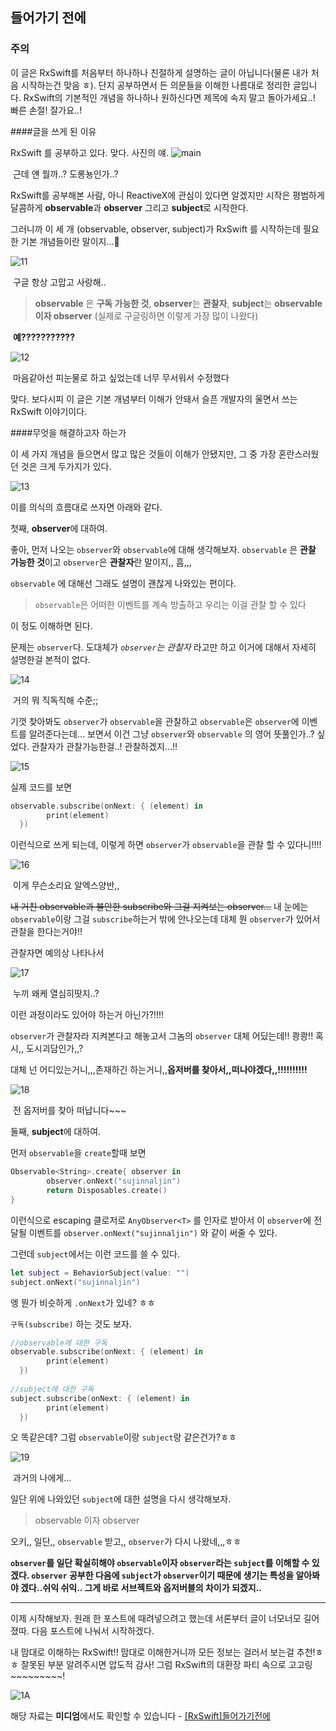 ## 들어가기 전에

### 주의

이 글은 RxSwift를 처음부터 하나하나 친절하게 설명하는 글이 아닙니다(물론 내가 처음 시작하는건 맞음 ㅎ). 단지 공부하면서 든 의문들을 이해한 나름대로 정리한 글입니다. RxSwift의 기본적인 개념을 하나하나 원하신다면 제목에 속지 말고 돌아가세요..! 빠른 손절! 잘가요..!



####글을 쓰게 된 이유

RxSwift 를 공부하고 있다. 맞다. 사진의 얘.
![main](https://github.com/sujinnaljin/RxSwift_Theorem_MarkDown/blob/master/%EA%B0%95%EC%88%98%EC%A7%84/images/main.png)

​									근데 얜 뭘까..? 도롱뇽인가..?

RxSwift를 공부해본 사람, 아니 ReactiveX에 관심이 있다면 알겠지만 시작은 평범하게 달콤하게 **observable**과 **observer** 그리고 **subject**로 시작한다.

그러니까 이 세 개 (observable, observer, subject)가 RxSwift 를 시작하는데 필요한 기본 개념들이란 말이지…🤔 

![11](https://github.com/sujinnaljin/RxSwift_Theorem_MarkDown/blob/master/%EA%B0%95%EC%88%98%EC%A7%84/images/11.png)

​									구글 항상 고맙고 사랑해..



> **observable** 은 **구독 가능한 것**, **observer**는 **관찰자**, **subject**는 **observable이자 observer** (실제로 구글링하면 이렇게 가장 많이 나왔다)



​											**예???????????**

![12](https://github.com/sujinnaljin/RxSwift_Theorem_MarkDown/blob/master/%EA%B0%95%EC%88%98%EC%A7%84/images/12.png)

​						마음같아선 피눈물로 하고 싶었는데 너무 무서워서 수정했다

맞다. 보다시피 이 글은 기본 개념부터 이해가 안돼서 슬픈 개발자의 울면서 쓰는 RxSwift 이야기이다.



####무엇을 해결하고자 하는가

이 세 가지 개념을 들으면서 많고 많은 것들이 이해가 안됐지만, 그 중 가장 혼란스러웠던 것은 크게 두가지가 있다. 

![13](https://github.com/sujinnaljin/RxSwift_Theorem_MarkDown/blob/master/%EA%B0%95%EC%88%98%EC%A7%84/images/13.jpg)



이를 의식의 흐름대로 쓰자면 아래와 같다.

첫째, **observer**에 대하여.

좋아, 먼저 나오는 `observer`와 `observable`에 대해 생각해보자. `observable` 은 **관찰 가능한 것**이고 `observer`은 **관찰자**란 말이지,, 흠,,, 

`observable` 에 대해선 그래도 설명이 괜찮게 나와있는 편이다. 

> `observable`은 어떠한 이벤트를 계속 방출하고 우리는 이걸  관찰 할 수 있다

이 정도 이해하면 된다.

문제는 `observer`다. 도대체가 *`observer`는 관찰자* 라고만 하고 이거에 대해서 자세히 설명한걸 본적이 없다. 

![14](https://github.com/sujinnaljin/RxSwift_Theorem_MarkDown/blob/master/%EA%B0%95%EC%88%98%EC%A7%84/images/14.png)

​									거의 뭐 직독직해 수준;;

기껏 찾아봐도 `observer`가 `observable`을 관찰하고 `observable`은 `observer`에 이벤트를 알려준다는데… 보면서 이건 그냥 `observer`와 `observable` 의 영어 뜻풀인가..? 싶었다. 관찰자가 관찰가능한걸..! 관찰하겠지…!!

![15](https://github.com/sujinnaljin/RxSwift_Theorem_MarkDown/blob/master/%EA%B0%95%EC%88%98%EC%A7%84/images/15.jpg)



실제 코드를 보면

```swift 
observable.subscribe(onNext: { (element) in
        print(element)
  })
```

이런식으로 쓰게 되는데, 이렇게 하면 `observer`가 `observable`을 관찰 할 수 있다니!!!!

![16](https://github.com/sujinnaljin/RxSwift_Theorem_MarkDown/blob/master/%EA%B0%95%EC%88%98%EC%A7%84/images/16.JPG)

​									이게 무슨소리요 알엑스양반,,

~~내 거친 observable과 불안한 subscribe와 그걸 지켜보는 observer…~~ 내 눈에는 `observable`이랑 그걸 `subscribe`하는거 밖에 안나오는데 대체 뭔 `observer`가 있어서 관찰을 한다는거야!! 

관찰자면 예의상 나타나서 

![17](https://github.com/sujinnaljin/RxSwift_Theorem_MarkDown/blob/master/%EA%B0%95%EC%88%98%EC%A7%84/images/17.png)

​							누끼 왜케 열심히땃지..?

이런 과정이라도 있어야 하는거 아닌가?!!!!

`observer`가 관찰자라 지켜본다고 해놓고서 그놈의 `observer` 대체 어딨는데!! 쾅쾅!! 혹시,, 도시괴담인가,,?

대체 넌 어디있는거니,,,존재하긴 하는거니,,**옵저버를 찾아서,,떠나야겠다,,!!!!!!!!!!**

![18](https://github.com/sujinnaljin/RxSwift_Theorem_MarkDown/blob/master/%EA%B0%95%EC%88%98%EC%A7%84/images/18.gif)

​									전 옵저버를 찾아 떠납니다\~~~



둘째, **subject**에 대하여.

먼저 `observable`을 `create`할때 보면


```swift 
Observable<String>.create{ observer in
        observer.onNext("sujinnaljin")
        return Disposables.create()
}
```

이런식으로 escaping 클로저로 `AnyObserver<T>` 를 인자로 받아서 이 `observer`에 전달될 이벤트를  `observer.onNext("sujinnaljin")` 와 같이 써줄 수 있다. 

그런데  `subject`에서는 이런 코드를 쓸 수 있다.

```swift 
let subject = BehaviorSubject(value: "")
subject.onNext("sujinnaljin")
```

엥 뭔가 비슷하게 `.onNext`가 있네? ㅎㅎ

`구독(subscribe)` 하는 것도 보자.

```swift 
//observable에 대한 구독 
observable.subscribe(onNext: { (element) in
        print(element)
  })
  
//subject에 대한 구독
subject.subscribe(onNext: { (element) in
        print(element)
  })
```

오 똑같은데? 그럼 `observable`이랑 `subject`랑 같은건가?ㅎㅎ

![19](https://github.com/sujinnaljin/RxSwift_Theorem_MarkDown/blob/master/%EA%B0%95%EC%88%98%EC%A7%84/images/19.jpg)

​											과거의 나에게...



일단 위에 나와있던 `subject`에 대한 설명을 다시 생각해보자.

> observable 이자 observer

오키,, 일단,, `observable` 받고,, `observer`가 다시 나왔네,,,ㅎㅎ

**`observer`를 일단 확실히해야  `observable`이자 `observer`라는 `subject`를 이해할 수 있겠다. `observer` 공부한 다음에 `subject`가 `observer`이기 때문에 생기는 특성을 알아봐야 겠다..쉬익 쉬익.. 그게 바로 서브젝트와 옵저버블의 차이가 되겠지..**



------



이제 시작해보자. 원래 한 포스트에 때려넣으려고 했는데 서론부터 글이 너모너모 길어졌따. 다음 포스트에 나눠서 시작하겠다.

내 맘대로 이해하는 RxSwift!! 맘대로 이해한거니까 모든 정보는 걸러서 보는걸 추천!ㅎㅎ 잘못된 부분 알려주시면 압도적 감사! 그럼 RxSwift의 대환장 파티 속으로 고고링\~~\~~\~~\~~\~!

![1A](https://github.com/sujinnaljin/RxSwift_Theorem_MarkDown/blob/master/%EA%B0%95%EC%88%98%EC%A7%84/images/1A.jpeg)





해당 자료는 **미디엄**에서도 확인할 수 있습니다 - [[RxSwift]들어가기전에](https://medium.com/@rkdthd0403/rxswift-%EC%8B%9C%EC%9E%91-497dfada1e22)

